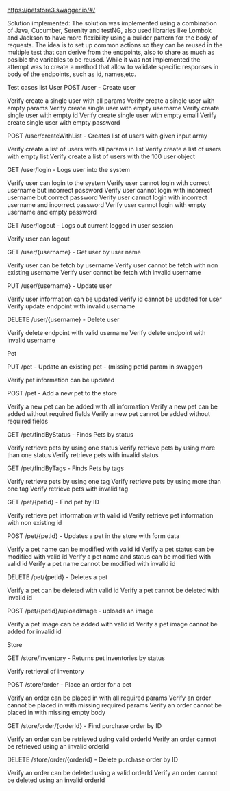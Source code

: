https://petstore3.swagger.io/#/

Solution implemented:
The solution was implemented using a combination of Java, Cucumber, Serenity and testNG, also used libraries like Lombok and Jackson to have more flexibility using a builder pattern for the body of requests. The idea is to set up common actions so they can be reused in the multiple test that can derive from the endpoints, also to share as much as posible the variables to be reused. While it was not implemented the attempt was to create a method that allow to validate specific responses in body of the endpoints, such as id, names,etc.

Test cases list
User
POST
/user - Create user


Verify create a single user with all params
Verify create a single user with empty params
Verify create single user with empty username 
Verify create single user with empty id
Verify create single user with empty email
Verify create single user with empty password


POST
/user/createWithList - Creates list of users with given input array

Verify create a list of users with all params in list
Verify create a list of users with empty list
Verify create a list of users with the 100 user object


GET
/user/login - Logs user into the system

Verify user can login to the system
Verify user cannot login with correct username but incorrect password
Verify user cannot login with incorrect username but correct password
Verify user cannot login with incorrect username and incorrect password
Verify user cannot login with empty username and empty password

GET
/user/logout - Logs out current logged in user session

Verify user can logout



GET
/user/{username} - Get user by user name

Verify user can be fetch by username
Verify user cannot be fetch with non existing username
Verify user cannot be fetch with invalid username


PUT
/user/{username} - Update user

Verify user information can be updated
Verify id cannot be updated for user
Verify update endpoint with invalid username

DELETE
/user/{username} - Delete user

Verify delete endpoint with valid username
Verify delete endpoint with invalid username

Pet

PUT
/pet - Update an existing pet - (missing petId param in swagger)

Verify pet information can be updated


POST
/pet - Add a new pet to the store

Verify a new pet can be added with all information
Verify a new pet can be added without required fields
Verify a new pet cannot be added without required fields

GET
/pet/findByStatus - Finds Pets by status

Verify retrieve pets by using one status
Verify retrieve pets by using more than one status
Verify retrieve pets with invalid status



GET
/pet/findByTags - Finds Pets by tags

Verify retrieve pets by using one tag
Verify retrieve pets by using more than one tag
Verify retrieve pets with invalid tag



GET
/pet/{petId} - Find pet by ID

Verify retrieve pet information with valid id
Verify retrieve pet information with non existing id


POST
/pet/{petId} - Updates a pet in the store with form data

Verify a pet name can be modified with valid id
Verify a pet status can be modified with valid id
Verify a pet name and status can be modified with valid id
Verify a pet name cannot be modified with invalid id


DELETE
/pet/{petId} - Deletes a pet

Verify a pet can be deleted with valid id
Verify a pet cannot be deleted with invalid id


POST
/pet/{petId}/uploadImage - uploads an image

Verify a pet image can be added with valid id
Verify a pet image cannot be added for invalid id

Store

GET
/store/inventory - Returns pet inventories by status

Verify retrieval of inventory



POST
/store/order - Place an order for a pet

Verify an order can be placed in with all required params
Verify an order cannot be placed in with missing required params
Verify an order cannot be placed in with missing empty body

GET
/store/order/{orderId} - Find purchase order by ID

Verify an order can be retrieved using valid orderId
Verify an order cannot be retrieved using an invalid orderId


DELETE
/store/order/{orderId} - Delete purchase order by ID

Verify an order can be deleted using a valid orderId
Verify an order cannot be deleted using an invalid orderId


